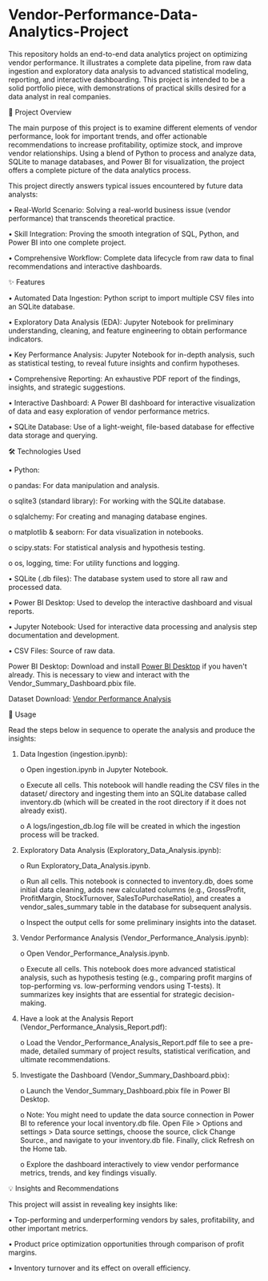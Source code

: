 # Vendor-Performance-Data-Analytics-Project

This repository holds an end-to-end data analytics project on optimizing vendor performance. It illustrates a complete data pipeline, from raw data ingestion and exploratory data analysis to advanced statistical modeling, reporting, and interactive dashboarding. This project is intended to be a solid portfolio piece, with demonstrations of practical skills desired for a data analyst in real companies.


🚀 Project Overview

The main purpose of this project is to examine different elements of vendor performance, look for important trends, and offer actionable recommendations to increase profitability, optimize stock, and improve vendor relationships. Using a blend of Python to process and analyze data, SQLite to manage databases, and Power BI for visualization, the project offers a complete picture of the data analytics process.

This project directly answers typical issues encountered by future data analysts:

• Real-World Scenario: Solving a real-world business issue (vendor performance) that transcends theoretical practice.

• Skill Integration: Proving the smooth integration of SQL, Python, and Power BI into one complete project.

• Comprehensive Workflow: Complete data lifecycle from raw data to final recommendations and interactive dashboards.


✨ Features

• Automated Data Ingestion: Python script to import multiple CSV files into an SQLite database.

• Exploratory Data Analysis (EDA): Jupyter Notebook for preliminary understanding, cleaning, and feature engineering to obtain performance indicators.

• Key Performance Analysis: Jupyter Notebook for in-depth analysis, such as statistical testing, to reveal future insights and confirm hypotheses.

• Comprehensive Reporting: An exhaustive PDF report of the findings, insights, and strategic suggestions.

• Interactive Dashboard: A Power BI dashboard for interactive visualization of data and easy exploration of vendor performance metrics.

• SQLite Database: Use of a light-weight, file-based database for effective data storage and querying.


🛠️ Technologies Used

• Python:

   o pandas: For data manipulation and analysis.
   
   o sqlite3 (standard library): For working with the SQLite database.
   
   o sqlalchemy: For creating and managing database engines.
   
   o matplotlib & seaborn: For data visualization in notebooks.
   
   o scipy.stats: For statistical analysis and hypothesis testing.
   
   o os, logging, time: For utility functions and logging.

• SQLite (.db files): The database system used to store all raw and processed data.

• Power BI Desktop: Used to develop the interactive dashboard and visual reports.

• Jupyter Notebook: Used for interactive data processing and analysis step documentation and development.

• CSV Files: Source of raw data.


Power BI Desktop: Download and install [Power BI Desktop](https://www.microsoft.com/en-us/download/details.aspx?id=58494) if you haven't already. This is necessary to view and interact with the Vendor_Summary_Dashboard.pbix file.


Dataset Download: [Vendor Performance Analysis](https://www.kaggle.com/datasets/vivekkumarkamat/vendor-performance-analysis)


🚀 Usage

Read the steps below in sequence to operate the analysis and produce the insights:

1. Data Ingestion (ingestion.ipynb):

   o Open ingestion.ipynb in Jupyter Notebook.
   
   o Execute all cells. This notebook will handle reading the CSV files in the dataset/ directory and ingesting them into an SQLite database called inventory.db (which will be created in the root directory if it does not already exist).
   
   o A logs/ingestion_db.log file will be created in which the ingestion process will be tracked.

2. Exploratory Data Analysis (Exploratory_Data_Analysis.ipynb):
   
   o Run Exploratory_Data_Analysis.ipynb.
   
   o Run all cells. This notebook is connected to inventory.db, does some initial data cleaning, adds new calculated columns (e.g., GrossProfit, ProfitMargin, StockTurnover, SalesToPurchaseRatio), and creates a vendor_sales_summary table in the database for subsequent analysis.
   
   o Inspect the output cells for some preliminary insights into the dataset.

3. Vendor Performance Analysis (Vendor_Performance_Analysis.ipynb):

   o Open Vendor_Performance_Analysis.ipynb.
   
   o Execute all cells. This notebook does more advanced statistical analysis, such as hypothesis testing (e.g., comparing profit margins of top-performing vs. low-performing vendors using T-tests). It summarizes key insights that are essential for strategic decision-making.

4. Have a look at the Analysis Report (Vendor_Performance_Analysis_Report.pdf):

   o Load the Vendor_Performance_Analysis_Report.pdf file to see a pre-made, detailed summary of project results, statistical verification, and ultimate recommendations.

5. Investigate the Dashboard (Vendor_Summary_Dashboard.pbix):

   o Launch the Vendor_Summary_Dashboard.pbix file in Power BI Desktop.
   
   o Note: You might need to update the data source connection in Power BI to reference your local inventory.db file. Open File > Options and settings > Data source settings, choose the source, click Change Source., and navigate to your inventory.db file. Finally, click Refresh on the Home tab.
   
   o Explore the dashboard interactively to view vendor performance metrics, trends, and key findings visually.


💡 Insights and Recommendations

This project will assist in revealing key insights like:

• Top-performing and underperforming vendors by sales, profitability, and other important metrics.

• Product price optimization opportunities through comparison of profit margins.

• Inventory turnover and its effect on overall efficiency.
